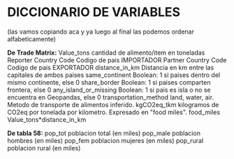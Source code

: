 # DICCIONARIO DE VARIABLES

(las vamos copiando aca y ya luego al final las podemos ordenar alfabeticamente)

**De Trade Matrix:**
Value_tons			cantidad de alimento/item en toneladas
Reporter Country Code		Codigo de pais IMPORTADOR
Partner Country Code		Codigo de pais EXPORTADOR
distance_in_km			Distancia en km entre las capitales de ambos paises
same_continent			Boolean: 1 si paises dentro del mismo continente, else 0
share_border			Boolean: 1 si paises comparten frontera, else 0
any_island_or_missing		Boolean: 1 si pais es isla o no se encuentra en Geopandas, else 0
transportation_method		land, water, air. Metodo de transporte de alimentos inferido.
kgCO2eq_tkm			kilogramos de CO2eq por tonelada por kilometro. Expresado en "food miles".
food_miles			Value_tons*distance_in_km

**De tabla 58:**
pop_tot         poblacion total (en miles)
pop_male        poblacion hombres (en miles)
pop_fem         poblacion mujeres (en miles)
pop_rural       poblacion rural (en miles)

